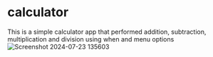 # calculator
This is a simple calculator app that performed addition, subtraction, multiplication and division using when and menu options
![Screenshot 2024-07-23 135603](https://github.com/user-attachments/assets/3e5d203f-6ff6-4d18-ae21-7341b90ae587)

